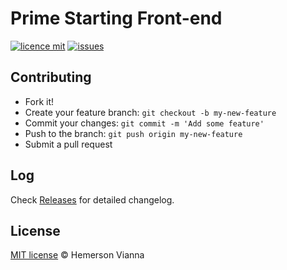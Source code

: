 # Prime Starting Front-end

[![licence mit](https://img.shields.io/badge/license-MIT-blue.svg?style=flat-square)](http://hemersonvianna.mit-license.org/)
[![issues](https://img.shields.io/github/issues/prime-solutions/prime-starting-front-end.svg?style=flat-square)](https://github.com/prime-solutions/prime-starting-front-end/issues)

## Contributing

- Fork it!
- Create your feature branch: `git checkout -b my-new-feature`
- Commit your changes: `git commit -m 'Add some feature'`
- Push to the branch: `git push origin my-new-feature`
- Submit a pull request

## Log

Check [Releases](https://github.com/prime-solutions/prime-starting-front-end/releases) for detailed changelog.

## License

[MIT license](http://hemersonvianna.mit-license.org/) © Hemerson Vianna
